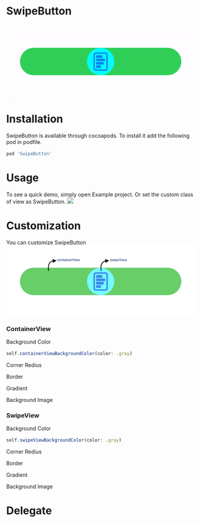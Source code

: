 # SwipeButton
![Sample](https://github.com/rajeshpremani/SwipeButton/blob/main/Example/Assets/demo.gif)

# Installation
SwipeButton is available through cocoapods. To install it add the following pod in podfile.<br />
```js
pod 'SwipeButton'
```

# Usage
To see a quick demo, simply open Example project. Or set the custom class of view as SwipeButton.
![](https://github.com/rajeshpremani/SwipeButton/blob/main/Example/Assets/customClass.gif)

# Customization
You can customize SwipeButton <br />
![](https://github.com/rajeshpremani/SwipeButton/blob/main/Example/Assets/DemoDoc.jpeg)

### ContainerView
Background Color
```js
self.containerViewBackgroundColor(color: .gray)
```
Corner Redius

Border 

Gradient

Background Image

### SwipeView
Background Color
```js
self.swipeViewBackgroundColor(color: .gray)
```
Corner Redius

Border 

Gradient

Background Image


# Delegate


